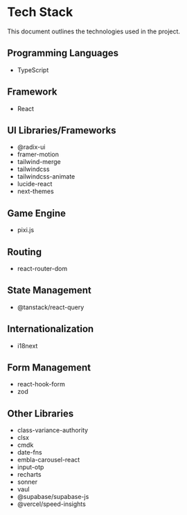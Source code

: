 # Tech Stack

This document outlines the technologies used in the project.

## Programming Languages

*   TypeScript

## Framework

*   React

## UI Libraries/Frameworks

*   @radix-ui
*   framer-motion
*   tailwind-merge
*   tailwindcss
*   tailwindcss-animate
*   lucide-react
*   next-themes

## Game Engine

*   pixi.js

## Routing

*   react-router-dom

## State Management

*   @tanstack/react-query

## Internationalization

*   i18next

## Form Management

*   react-hook-form
*   zod

## Other Libraries

*   class-variance-authority
*   clsx
*   cmdk
*   date-fns
*   embla-carousel-react
*   input-otp
*   recharts
*   sonner
*   vaul
*   @supabase/supabase-js
*   @vercel/speed-insights